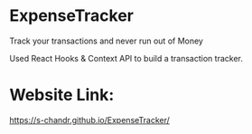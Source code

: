 # ExpenseTracker
Track your transactions and never run out of Money

Used React Hooks & Context API to build a transaction tracker. 
# Website Link:
https://s-chandr.github.io/ExpenseTracker/
